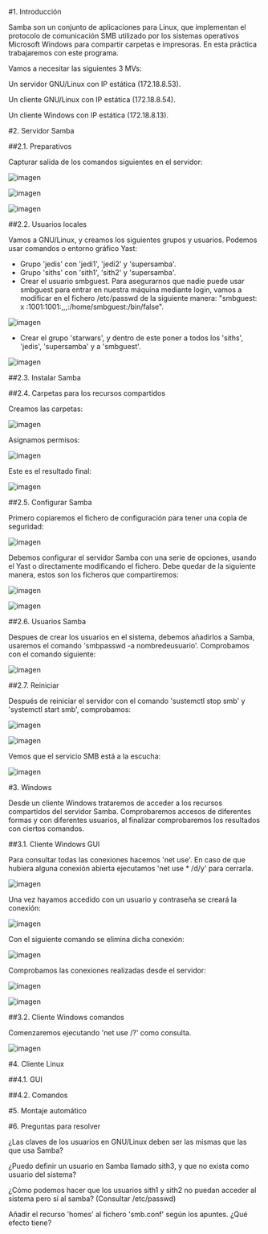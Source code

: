 #1. Introducción

Samba son un conjunto de aplicaciones para Linux, que implementan el protocolo de comunicación SMB utilizado por los sistemas operativos Microsoft Windows para compartir carpetas e impresoras. En esta práctica trabajaremos con este programa.

Vamos a necesitar las siguientes 3 MVs:

Un servidor GNU/Linux con IP estática (172.18.8.53).
 
Un cliente GNU/Linux con IP estática (172.18.8.54). 

Un cliente Windows con IP estática (172.18.8.13). 
 
#2. Servidor Samba

##2.1. Preparativos

Capturar salida de los comandos siguientes en el servidor:

![imagen](images/1.png)

![imagen](images/2.png)

![imagen](images/3.png)

##2.2. Usuarios locales

Vamos a GNU/Linux, y creamos los siguientes grupos y usuarios. Podemos usar comandos o entorno gráfico Yast:

* Grupo 'jedis' con 'jedi1', 'jedi2' y 'supersamba'.
* Grupo 'siths' con 'sith1', 'sith2' y 'supersamba'.
* Crear el usuario smbguest. Para asegurarnos que nadie puede usar smbguest para entrar en nuestra máquina mediante login, vamos a modificar en el fichero /etc/passwd de la siguiente manera: "smbguest: x :1001:1001:,,,:/home/smbguest:/bin/false".

![imagen](images/5.png)

* Crear el grupo 'starwars', y dentro de este poner a todos los 'siths', 'jedis', 'supersamba' y a 'smbguest'.

![imagen](images/4.png)

##2.3. Instalar Samba

##2.4. Carpetas para los recursos compartidos

Creamos las carpetas:

![imagen](images/7.png)

Asignamos permisos:

![imagen](images/8.png)

Este es el resultado final:

![imagen](images/11.png)

##2.5. Configurar Samba

Primero copiaremos el fichero de configuración para tener una copia de seguridad:

![imagen](images/12.png)

Debemos configurar el servidor Samba con una serie de opciones, usando el Yast o directamente modificando el fichero. Debe quedar de la siguiente manera, estos son los ficheros que compartiremos:

![imagen](images/13.png)

![imagen](images/14.png)

##2.6. Usuarios Samba

Despues de crear los usuarios en el sistema, debemos añadirlos a Samba, usaremos el comando 'smbpasswd -a nombredeusuario'. Comprobamos con el comando siguiente:

![imagen](images/15.png)

##2.7. Reiniciar

Después de reiniciar el servidor con el comando 'sustemctl stop smb' y 'systemctl start smb', comprobamos:

![imagen](images/16.png)

![imagen](images/17.png)

Vemos que el servicio SMB está a la escucha:

![imagen](images/19.png)

#3. Windows

Desde un cliente Windows trataremos de acceder a los recursos compartidos del servidor Samba. Comprobaremos accesos de diferentes formas y con diferentes usuarios, al finalizar comprobaremos los resultados con ciertos comandos.

##3.1. Cliente Windows GUI

Para consultar todas las conexiones hacemos 'net use'. En caso de que hubiera alguna conexión abierta ejecutamos 'net use * /d/y' para cerrarla.

![imagen](images/20.png)

Una vez hayamos accedido con un usuario y contraseña se creará la conexión:

![imagen](images/22.png)

Con el siguiente comando se elimina dicha conexión:

![imagen](images/23.png)

Comprobamos las conexiones realizadas desde el servidor:

![imagen](images/25.png)

![imagen](images/26.png)

##3.2. Cliente Windows comandos

Comenzaremos ejecutando 'net use /?' como consulta.

![imagen](images/27.png)



#4. Cliente Linux

##4.1. GUI

##4.2. Comandos

#5. Montaje automático

#6. Preguntas para resolver

¿Las claves de los usuarios en GNU/Linux deben ser las mismas que las que usa Samba?

¿Puedo definir un usuario en Samba llamado sith3, y que no exista como usuario del sistema?

¿Cómo podemos hacer que los usuarios sith1 y sith2 no puedan acceder al sistema pero sí al samba? (Consultar /etc/passwd)

Añadir el recurso 'homes' al fichero 'smb.conf' según los apuntes. ¿Qué efecto tiene?

